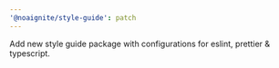 ```yaml
---
'@noaignite/style-guide': patch
---
```


Add new style guide package with configurations for eslint, prettier & typescript.
